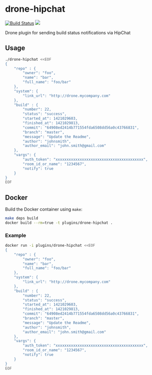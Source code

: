 # drone-hipchat

[![Build Status](http://beta.drone.io/api/badges/drone-plugins/drone-hipchat/status.svg)](http://beta.drone.io/drone-plugins/drone-hipchat)
[![](https://badge.imagelayers.io/plugins/drone-hipchat:latest.svg)](https://imagelayers.io/?images=plugins/drone-hipchat:latest 'Get your own badge on imagelayers.io')

Drone plugin for sending build status notifications via HipChat

## Usage

```sh
./drone-hipchat <<EOF
{
    "repo" : {
        "owner": "foo",
        "name": "bar",
        "full_name": "foo/bar"
    },
    "system": {
        "link_url": "http://drone.mycompany.com"
    },
    "build" : {
        "number": 22,
        "status": "success",
        "started_at": 1421029603,
        "finished_at": 1421029813,
        "commit": "64908ed2414b771554fda6508dd56a0c43766831",
        "branch": "master",
        "message": "Update the Readme",
        "author": "johnsmith",
        "author_email": "john.smith@gmail.com"
    },
    "vargs": {
        "auth_token": "xxxxxxxxxxxxxxxxxxxxxxxxxxxxxxxxxxxxxxxx",
        "room_id_or_name": "1234567",
        "notify": true
    }
}
EOF
```

## Docker

Build the Docker container using `make`:

```sh
make deps build
docker build --rm=true -t plugins/drone-hipchat .
```

### Example

```sh
docker run -i plugins/drone-hipchat <<EOF
{
    "repo" : {
        "owner": "foo",
        "name": "bar",
        "full_name": "foo/bar"
    },
    "system": {
        "link_url": "http://drone.mycompany.com"
    },
    "build" : {
        "number": 22,
        "status": "success",
        "started_at": 1421029603,
        "finished_at": 1421029813,
        "commit": "64908ed2414b771554fda6508dd56a0c43766831",
        "branch": "master",
        "message": "Update the Readme",
        "author": "johnsmith",
        "author_email": "john.smith@gmail.com"
    },
    "vargs": {
        "auth_token": "xxxxxxxxxxxxxxxxxxxxxxxxxxxxxxxxxxxxxxxx",
        "room_id_or_name": "1234567",
        "notify": true
    }
}
EOF
```
